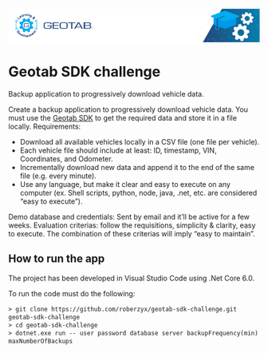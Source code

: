![geotab-banner](images/geotab-banner.png)
# Geotab SDK challenge
Backup application to progressively download vehicle data.

Create a backup application to progressively download vehicle data. You must use the [Geotab SDK](https://geotab.github.io/sdk/) to get the required data and store it in a file locally. Requirements:
- Download all available vehicles locally in a CSV file (one file per vehicle).
- Each vehicle file should include at least: ID, timestamp, VIN, Coordinates, and Odometer.
- Incrementally download new data and append it to the end of the same file (e.g. every minute).
- Use any language, but make it clear and easy to execute on any computer (ex. Shell scripts, python, node, java, .net, etc. are considered “easy to execute”).

Demo database and credentials: Sent by email and it’ll be active for a few weeks.
Evaluation criterias: follow the requisitions, simplicity & clarity, easy to execute. The combination of these criterias will imply “easy to maintain”.

## How to run the app
The project has been developed in Visual Studio Code using .Net Core 6.0.

To run the code must do the following:

```shell
> git clone https://github.com/roberzyx/geotab-sdk-challenge.git geotab-sdk-challenge
> cd geotab-sdk-challenge
> dotnet.exe run -- user password database server backupFrequency(min) maxNumberOfBackups
```

